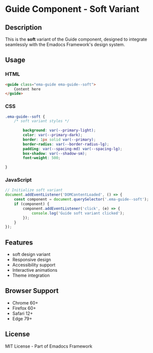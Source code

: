 # Guide Component - Soft Variant

## Description
This is the **soft** variant of the Guide component, designed to integrate seamlessly with the Emadocs Framework's design system.

## Usage

### HTML
```html
<guide class="ema-guide ema-guide--soft">
    Content here
</guide>
```

### CSS
```css
.ema-guide--soft {
    /* soft variant styles */
    
        background: var(--primary-light);
        color: var(--primary-dark);
        border: 1px solid var(--primary);
        border-radius: var(--border-radius-lg);
        padding: var(--spacing-md) var(--spacing-lg);
        box-shadow: var(--shadow-sm);
        font-weight: 500;
    
}
```

### JavaScript
```javascript
// Initialize soft variant
document.addEventListener('DOMContentLoaded', () => {
    const component = document.querySelector('.ema-guide--soft');
    if (component) {
        component.addEventListener('click', (e) => {
            console.log('Guide soft variant clicked');
        });
    }
});
```

## Features
- soft design variant
- Responsive design
- Accessibility support
- Interactive animations
- Theme integration

## Browser Support
- Chrome 60+
- Firefox 60+
- Safari 12+
- Edge 79+

## License
MIT License - Part of Emadocs Framework
